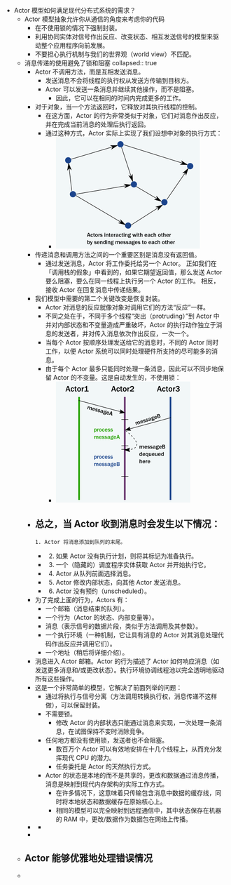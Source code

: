 - Actor 模型如何满足现代分布式系统的需求？
	- Actor 模型抽象允许你从通信的角度来考虑你的代码
		- 在不使用锁的情况下强制封装。
		- 利用协同实体对信号作出反应、改变状态、相互发送信号的模型来驱动整个应用程序向前发展。
		- 不要担心执行机制与我们的世界观（world view）不匹配。
	- 消息传递的使用避免了锁和阻塞
	  collapsed:: true
		- Actor 不调用方法，而是互相发送消息。
			- 发送消息不会将线程的执行权从发送方传输到目标方。
			- Actor 可以发送一条消息并继续其他操作，而不是阻塞。
				- 因此，它可以在相同的时间内完成更多的工作。
		- 对于对象，当一个方法返回时，它释放对其执行线程的控制。
			- 在这方面，Actor 的行为非常类似于对象，它们对消息作出反应，并在完成当前消息的处理后执行返回。
			- 通过这种方式，Actor 实际上实现了我们设想中对象的执行方式：
				- ![image.png](../assets/image_1649561328011_0.png)
		- 传递消息和调用方法之间的一个重要区别是消息没有返回值。
			- 通过发送消息，Actor 将工作委托给另一个 Actor。 正如我们在「调用栈的假象」中看到的，如果它期望返回值，那么发送 Actor 要么阻塞，要么在同一线程上执行另一个 Actor 的工作。 相反，接收 Actor 在回复消息中传递结果。
		- 我们模型中需要的第二个关键改变是恢复封装。
			- Actor 对消息的反应就像对象对调用它们的方法“反应”一样。
			- 不同之处在于，不同于多个线程“突出（protruding）”到 Actor 中并对内部状态和不变量造成严重破坏，Actor 的执行动作独立于消息的发送者，并对传入消息依次作出反应，一次一个。
			- 当每个 Actor 按顺序处理发送给它的消息时，不同的 Actor 同时工作，以便 Actor 系统可以同时处理硬件所支持的尽可能多的消息。
			- 由于每个 Actor 最多只能同时处理一条消息，因此可以不同步地保留 Actor 的不变量。这是自动发生的，不使用锁：
				- ![image.png](../assets/image_1649561580102_0.png)
		- 总之，当 Actor 收到消息时会发生以下情况：
			-
			  1. Actor 将消息添加到队列的末尾。
			-
			  2. 如果 Actor 没有执行计划，则将其标记为准备执行。
			-
			  3. 一个（隐藏的）调度程序实体获取 Actor 并开始执行它。
			-
			  4. Actor 从队列前面选择消息。
			-
			  5. Actor 修改内部状态，向其他 Actor 发送消息。
			-
			  6. Actor 没有预约（unscheduled）。
		- 为了完成上面的行为，Actors 有：
			- 一个邮箱（消息结束的队列）。
			- 一个行为（Actor 的状态、内部变量等）。
			- 消息（表示信号的数据片段，类似于方法调用及其参数）。
			- 一个执行环境（一种机制，它让具有消息的 Actor 对其消息处理代码作出反应并调用它们）。
			- 一个地址（稍后将详细介绍）。
		- 消息进入 Actor 邮箱。Actor 的行为描述了 Actor 如何响应消息（如发送更多消息和/或更改状态）。执行环境协调线程池以完全透明地驱动所有这些操作。
		- 这是一个非常简单的模型，它解决了前面列举的问题：
			- 通过将执行与信号分离（方法调用转换执行权，消息传递不这样做），可以保留封装。
			- 不需要锁。
				- 修改 Actor 的内部状态只能通过消息来实现，一次处理一条消息，在试图保持不变时消除竞争。
			- 任何地方都没有使用锁，发送者也不会阻塞。
				- 数百万个 Actor 可以有效地安排在十几个线程上，从而充分发挥现代 CPU 的潜力。
				- 任务委托是 Actor 的天然执行方式。
			- Actor 的状态是本地的而不是共享的，更改和数据通过消息传播，消息是映射到现代内存架构的实际工作方式。
				- 在许多情况下，这意味着只传输包含消息中数据的缓存线，同时将本地状态和数据缓存在原始核心上。
				- 相同的模型可以完全映射到远程通信中，其中状态保存在机器的 RAM 中，更改/数据作为数据包在网络上传播。
		-
			-
		-
	- Actor 能够优雅地处理错误情况
		-
	-